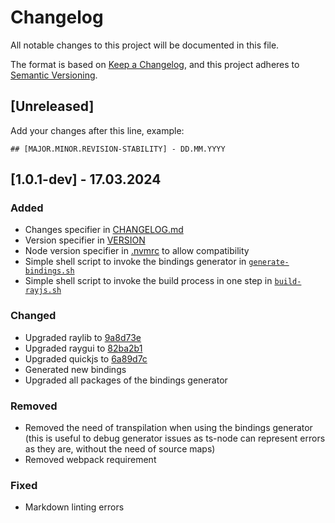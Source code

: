 # Changelog

All notable changes to this project will be documented in this file.

The format is based on [Keep a Changelog](https://keepachangelog.com/en/1.1.0/),
and this project adheres to [Semantic Versioning](https://semver.org/spec/v2.0.0.html).

## [Unreleased]

Add your changes after this line, example:

`## [MAJOR.MINOR.REVISION-STABILITY] - DD.MM.YYYY`

## [1.0.1-dev] - 17.03.2024

### Added

- Changes specifier in [CHANGELOG.md](./CHANGELOG.md)
- Version specifier in [VERSION](./VERSION)
- Node version specifier in [.nvmrc](./bindings/.nvmrc) to allow compatibility
- Simple shell script to invoke the bindings generator in [`generate-bindings.sh`](./generate-bindings.sh)
- Simple shell script to invoke the build process in one step in [`build-rayjs.sh`](./build-rayjs.sh)

### Changed

- Upgraded raylib to [9a8d73e](https://github.com/raysan5/raylib/commit/9a8d73e6c32514275a0ba53fe528bcb7c2693e27)
- Upgraded raygui to [82ba2b1](https://github.com/raysan5/raygui/commit/82ba2b1a783208d6a1f80d8977d796635260c161)
- Upgraded quickjs to [6a89d7c](https://github.com/bellard/quickjs/commit/6a89d7c27099be84e5312a7ec73205d6a7abe1b4)
- Generated new bindings
- Upgraded all packages of the bindings generator

### Removed

- Removed the need of transpilation when using the bindings generator (this is useful to debug generator issues as ts-node can represent errors as they are, without the need of source maps)
- Removed webpack requirement

### Fixed

- Markdown linting errors
